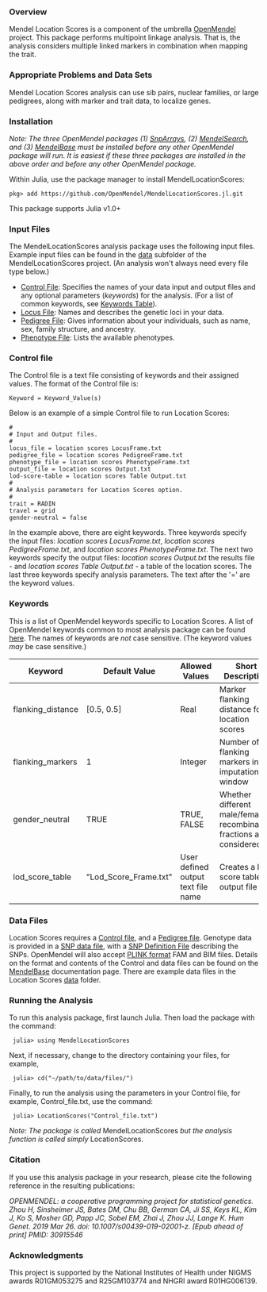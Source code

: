 ### Overview
Mendel Location Scores is a component of the umbrella [OpenMendel](https://openmendel.github.io) project. This package performs multipoint linkage analysis. That is, the analysis considers multiple linked markers in combination when mapping the trait.

### Appropriate Problems and Data Sets
Mendel Location Scores analysis can use sib pairs, nuclear families, or large pedigrees, along with marker and trait data, to localize genes.

### Installation
*Note: The three OpenMendel packages (1) [SnpArrays](https://openmendel.github.io/SnpArrays.jl/latest/), (2) [MendelSearch](https://openmendel.github.io/MendelSearch.jl), and (3) [MendelBase](https://openmendel.github.io/MendelBase.jl) must be installed before any other OpenMendel package will run. It is easiest if these three packages are installed in the above order and before any other OpenMendel package.*

Within Julia, use the package manager to install MendelLocationScores:

    pkg> add https://github.com/OpenMendel/MendelLocationScores.jl.git

This package supports Julia v1.0+

### Input Files
The MendelLocationScores analysis package uses the following input files. Example input files can be found in the [data](https://github.com/OpenMendel/MendelLocationScores.jl/tree/master/data) subfolder of the MendelLocationScores project. (An analysis won't always need every file type below.)

* [Control File](#control-file): Specifies the names of your data input and output files and any optional parameters (*keywords*) for the analysis. (For a list of common keywords, see [Keywords Table](https://openmendel.github.io/MendelBase.jl/#keywords-table)).
* [Locus File](https://openmendel.github.io/MendelBase.jl/#locus-file): Names and describes the genetic loci in your data.
* [Pedigree File](https://openmendel.github.io/MendelBase.jl/#pedigree-file): Gives information about your individuals, such as name, sex, family structure, and ancestry.
* [Phenotype File](https://openmendel.github.io/MendelBase.jl/#phenotype-file): Lists the available phenotypes.

<a id="control-file"></a>
### Control file
The Control file is a text file consisting of keywords and their assigned values. The format of the Control file is:

	Keyword = Keyword_Value(s)

Below is an example of a simple Control file to run Location Scores:

	#
	# Input and Output files.
	#
	locus_file = location scores LocusFrame.txt
	pedigree_file = location scores PedigreeFrame.txt
	phenotype_file = location scores PhenotypeFrame.txt
	output_file = location scores Output.txt
	lod-score-table = location scores Table Output.txt
	#
	# Analysis parameters for Location Scores option.
	#
	trait = RADIN
	travel = grid
	gender-neutral = false

In the example above, there are eight keywords. Three keywords specify the input files: *location scores LocusFrame.txt*, *location scores PedigreeFrame.txt*, and *location scores PhenotypeFrame.txt*. The next two keywords specify the output files: *location scores Output.txt* the results file - and *location scores Table Output.txt* - a table of the location scores. The last three keywords specify analysis parameters. The text after the '=' are the keyword values.

<a id="keywords-table"></a>
### Keywords
This is a list of OpenMendel keywords specific to Location Scores. A list of OpenMendel keywords common to most analysis package can be found [here](https://openmendel.github.io/MendelBase.jl/#keywords-table). The names of keywords are *not* case sensitive. (The keyword values *may* be case sensitive.)

Keyword          |   Default Value    | Allowed Values |  Short Description       
----------------      |  ----------------       |  ----------------      |  ----------------
flanking_distance  |  [0.5, 0.5]  |  Real  |   Marker flanking distance for location scores
  flanking_markers  |  1  |  Integer  |  Number of flanking markers in imputation window
  gender_neutral  |  TRUE  |  TRUE, FALSE  |  Whether different male/female recombination  fractions are considered
lod_score_table  |  "Lod_Score_Frame.txt"  | User defined output text file name  |   Creates a lod score table output file

### Data Files
Location Scores requires a [Control file](https://openmendel.github.io/MendelBase.jl/#control-file), and a [Pedigree file](https://openmendel.github.io/MendelBase.jl/#pedigree-file). Genotype data is provided in a [SNP data file](https://openmendel.github.io/MendelBase.jl/#snp-data-file), with a [SNP Definition File](https://openmendel.github.io/MendelBase.jl/#snp-definition-file) describing the SNPs. OpenMendel will also accept [PLINK format](http://zzz.bwh.harvard.edu/plink) FAM and BIM files. Details on the format and contents of the Control and data files can be found on the [MendelBase](https://openmendel.github.io/MendelBase.jl) documentation page. There are example data files in the Location Scores [data](https://github.com/OpenMendel/MendelLocationScores.jl/tree/master/data) folder.

### Running the Analysis

To run this analysis package, first launch Julia. Then load the package with the command:

     julia> using MendelLocationScores

Next, if necessary, change to the directory containing your files, for example,

     julia> cd("~/path/to/data/files/")

Finally, to run the analysis using the parameters in your Control file, for example, Control_file.txt, use the command:

     julia> LocationScores("Control_file.txt")

*Note: The package is called* MendelLocationScores *but the analysis function is called simply* LocationScores.

<!--- ### Interpreting the results
... --->

### Citation

If you use this analysis package in your research, please cite the following reference in the resulting publications:

*OPENMENDEL: a cooperative programming project for statistical genetics. Zhou H, Sinsheimer JS, Bates DM, Chu BB, German CA, Ji SS, Keys KL, Kim J, Ko S, Mosher GD, Papp JC, Sobel EM, Zhai J, Zhou JJ, Lange K. Hum Genet. 2019 Mar 26. doi: 10.1007/s00439-019-02001-z. [Epub ahead of print] PMID: 30915546*

<!--- ### Contributing
We welcome contributions to this Open Source project. To contribute, follow this procedure ... --->

### Acknowledgments

This project is supported by the National Institutes of Health under NIGMS awards R01GM053275 and R25GM103774 and NHGRI award R01HG006139.

